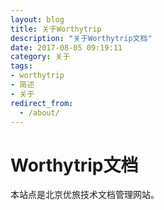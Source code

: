 ```yaml
---
layout: blog
title: 关于Worthytrip
description: "关于Worthytrip文档"
date: 2017-08-05 09:19:11
category: 关于
tags: 
- worthytrip
- 简述
- 关于
redirect_from:
  - /about/
---
```


# Worthytrip文档
  本站点是北京优旅技术文档管理网站。
 
